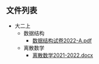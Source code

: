 

## 文件列表

- 大二上
    - 数据结构
        - [数据结构试卷2022-A.pdf](https://github.com/Nagi-ovo/BJUT-AI/raw/master/./%E5%A4%A7%E4%BA%8C%E4%B8%8A%5C%E6%95%B0%E6%8D%AE%E7%BB%93%E6%9E%84/%E6%95%B0%E6%8D%AE%E7%BB%93%E6%9E%84%E8%AF%95%E5%8D%B72022-A.pdf)
    - 离散数学
        - [离散数学2021-2022.docx](https://github.com/Nagi-ovo/BJUT-AI/raw/master/./%E5%A4%A7%E4%BA%8C%E4%B8%8A%5C%E7%A6%BB%E6%95%A3%E6%95%B0%E5%AD%A6/%E7%A6%BB%E6%95%A3%E6%95%B0%E5%AD%A62021-2022.docx)
